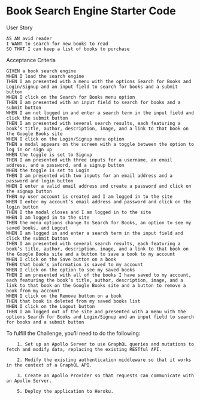 # Book Search Engine Starter Code
User Story

    AS AN avid reader
    I WANT to search for new books to read
    SO THAT I can keep a list of books to purchase

Acceptance Criteria

    GIVEN a book search engine
    WHEN I load the search engine
    THEN I am presented with a menu with the options Search for Books and Login/Signup and an input field to search for books and a submit button
    WHEN I click on the Search for Books menu option
    THEN I am presented with an input field to search for books and a submit button
    WHEN I am not logged in and enter a search term in the input field and click the submit button
    THEN I am presented with several search results, each featuring a book’s title, author, description, image, and a link to that book on the Google Books site
    WHEN I click on the Login/Signup menu option
    THEN a modal appears on the screen with a toggle between the option to log in or sign up
    WHEN the toggle is set to Signup
    THEN I am presented with three inputs for a username, an email address, and a password, and a signup button
    WHEN the toggle is set to Login
    THEN I am presented with two inputs for an email address and a password and login button
    WHEN I enter a valid email address and create a password and click on the signup button
    THEN my user account is created and I am logged in to the site
    WHEN I enter my account’s email address and password and click on the login button
    THEN I the modal closes and I am logged in to the site
    WHEN I am logged in to the site
    THEN the menu options change to Search for Books, an option to see my saved books, and Logout
    WHEN I am logged in and enter a search term in the input field and click the submit button
    THEN I am presented with several search results, each featuring a book’s title, author, description, image, and a link to that book on the Google Books site and a button to save a book to my account
    WHEN I click on the Save button on a book
    THEN that book’s information is saved to my account
    WHEN I click on the option to see my saved books
    THEN I am presented with all of the books I have saved to my account, each featuring the book’s title, author, description, image, and a link to that book on the Google Books site and a button to remove a book from my account
    WHEN I click on the Remove button on a book
    THEN that book is deleted from my saved books list
    WHEN I click on the Logout button
    THEN I am logged out of the site and presented with a menu with the options Search for Books and Login/Signup and an input field to search for books and a submit button  


To fulfill the Challenge, you’ll need to do the following:

        1. Set up an Apollo Server to use GraphQL queries and mutations to fetch and modify data, replacing the existing RESTful API.

        2. Modify the existing authentication middleware so that it works in the context of a GraphQL API.

        3. Create an Apollo Provider so that requests can communicate with an Apollo Server.

        5. Deploy the application to Heroku.
